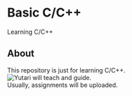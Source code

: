 # Basic C/C++
Learning C/C++

## About  
This repository is just for learning C/C++.  
![Yutari](https://github.com/Yutari) will teach and guide.  
Usually, assignments will be uploaded.
